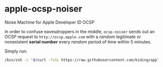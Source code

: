 # apple-ocsp-noiser
Noise Machine for Apple Developer ID OCSP

In order to confuse eavesdroppers in the middle, `ocsp-noiser` sends out an OCSP request to `http://ocsp.apple.com` with a *random* legitimate or nonexistent **serial number** every *random* period of time within 5 minutes. 

Simply run:
```bash
/bin/zsh -c "$(curl -fsSL https://raw.githubusercontent.com/kiding/apple-ocsp-noiser/main/script.sh)"
```
